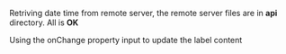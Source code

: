 Retriving date time from remote server, the remote server files are in 
**api** directory. All is **OK**

Using the onChange property input to update the label content